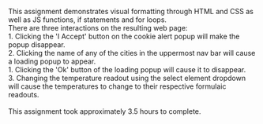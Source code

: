 This assignment demonstrates visual formatting through HTML and CSS as well as JS functions, if statements and for loops.<br>
There are three interactions on the resulting web page:<br>
    1. Clicking the 'I Accept' button on the cookie alert popup will make the popup disappear.<br>
    2. Clicking the name of any of the cities in the uppermost nav bar will cause a loading popup to appear.<br>
        1. Clicking the 'Ok' button of the loading popup will cause it to disappear.<br>
    3. Changing the temperature readout using the select element dropdown will cause the temperatures to change to their respective formulaic readouts.<br>
<br>
This assignment took approximately 3.5 hours to complete.
